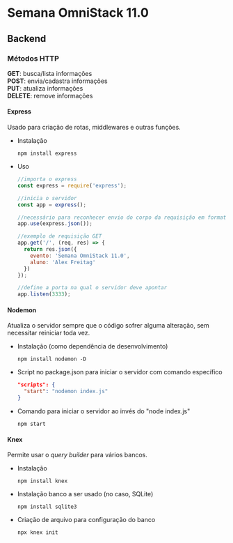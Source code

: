 # Semana OmniStack 11.0

## Backend

### Métodos HTTP
**GET**: busca/lista informações  
**POST**: envia/cadastra informações  
**PUT**: atualiza informações  
**DELETE**: remove informações


#### Express

Usado para criação de rotas, middlewares e outras funções.

- Instalação
  
  ```
  npm install express
  ```

- Uso
  ```javascript
  //importa o express
  const express = require('express');

  //inicia o servidor
  const app = express();

  //necessário para reconhecer envio do corpo da requisição em formato JSON
  app.use(express.json());

  //exemplo de requisição GET
  app.get('/', (req, res) => {
    return res.json({
      evento: 'Semana OmniStack 11.0',
      aluno: 'Alex Freitag'
    })
  });

  //define a porta na qual o servidor deve apontar
  app.listen(3333);
  ```

#### Nodemon

Atualiza o servidor sempre que o código sofrer alguma alteração, sem necessitar reiniciar toda vez.

- Instalação (como dependência de desenvolvimento)
  ```
  npm install nodemon -D
  ```

- Script no package.json para iniciar o servidor com comando específico
  ```json
  "scripts": {
    "start": "nodemon index.js"
  }
  ```

- Comando para iniciar o servidor ao invés do "node index.js"
  ```
  npm start
  ```

#### Knex
Permite usar o _query builder_ para vários bancos.

- Instalação   
  ```
  npm install knex
  ```

- Instalação banco a ser usado (no caso, SQLite)
  ```
  npm install sqlite3
  ```

- Criação de arquivo para configuração do banco
  ```
  npx knex init
  ```